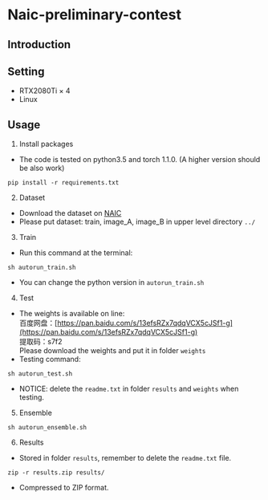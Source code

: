 # Naic-preliminary-contest
## Introduction

## Setting
* RTX2080Ti × 4
* Linux
## Usage
1. Install packages  
  * The code is tested on python3.5 and torch 1.1.0. (A higher version should be also work)  
  ```
  pip install -r requirements.txt  
  ```
2. Dataset  
  * Download the dataset on [NAIC](https://naic.pcl.ac.cn/frame/2)  
  * Please put dataset: train, image_A, image_B in upper level directory `../`  
3. Train  
  * Run this command at the terminal:
  ```
  sh autorun_train.sh
  ```
  * You can change the python version in `autorun_train.sh`  
4. Test
  * The weights is available on line:  
  百度网盘：[https://pan.baidu.com/s/13efsRZx7qdqVCX5cJSf1-g](https://pan.baidu.com/s/13efsRZx7qdqVCX5cJSf1-g)  
  提取码：s7f2  
  Please download the weights and put it in folder `weights`
  * Testing command:  
  ```
  sh autorun_test.sh
  ```
  * NOTICE: delete the `readme.txt` in folder `results` and `weights` when testing.  
5. Ensemble  
  ```
  sh autorun_ensemble.sh
  ```
6. Results  
  * Stored in folder `results`, remember to delete the `readme.txt` file.
  ```
  zip -r results.zip results/
  ```
  * Compressed to ZIP format.

